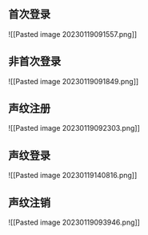## 首次登录
![[Pasted image 20230119091557.png]]

## 非首次登录
![[Pasted image 20230119091849.png]]

## 声纹注册
![[Pasted image 20230119092303.png]]

## 声纹登录
![[Pasted image 20230119140816.png]]

## 声纹注销
![[Pasted image 20230119093946.png]]

